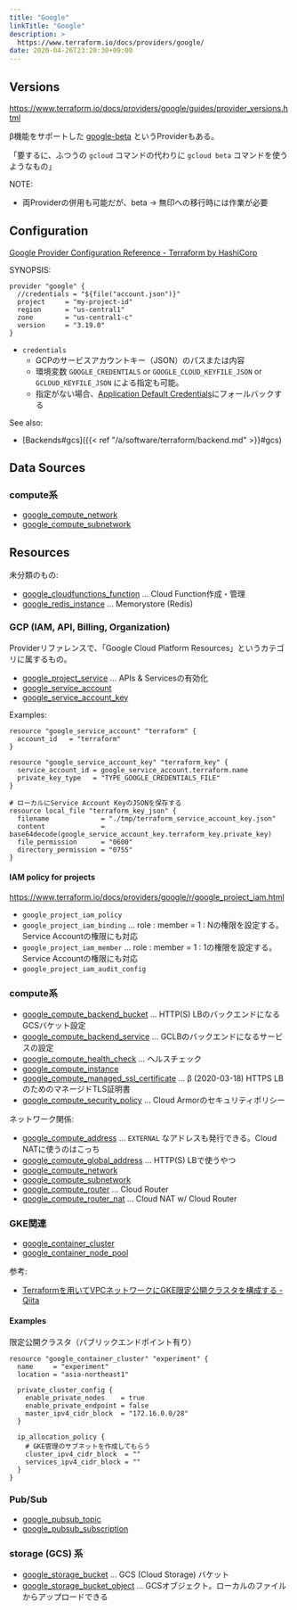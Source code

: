 ```yaml
---
title: "Google"
linkTitle: "Google"
description: >
  https://www.terraform.io/docs/providers/google/
date: 2020-04-26T23:20:30+09:00
---
```


## Versions

https://www.terraform.io/docs/providers/google/guides/provider_versions.html

β機能をサポートした [google-beta](https://github.com/terraform-providers/terraform-provider-google-beta) というProviderもある。

「要するに、ふつうの `gcloud` コマンドの代わりに `gcloud beta` コマンドを使うようなもの」

NOTE:

- 両Providerの併用も可能だが、beta -> 無印への移行時には作業が必要

## Configuration

[Google Provider Configuration Reference - Terraform by HashiCorp](https://www.terraform.io/docs/providers/google/guides/provider_reference.html)

SYNOPSIS:

```HCL
provider "google" {
  //credentials = "${file("account.json")}"
  project     = "my-project-id"
  region      = "us-central1"
  zone        = "us-central1-c"
  version     = "3.19.0"
}
```

- `credentials`
  - GCPのサービスアカウントキー（JSON）のパスまたは内容
  - 環境変数 `GOOGLE_CREDENTIALS` or `GOOGLE_CLOUD_KEYFILE_JSON` or `GCLOUD_KEYFILE_JSON` による指定も可能。
  - 指定がない場合、[Application Default Credentials](https://cloud.google.com/docs/authentication/production)にフォールバックする

See also:

- [Backends#gcs]({{< ref "/a/software/terraform/backend.md" >}}#gcs)

## Data Sources
### compute系

- [google_compute_network](https://www.terraform.io/docs/providers/google/d/datasource_compute_network.html)
- [google_compute_subnetwork](https://www.terraform.io/docs/providers/google/d/datasource_compute_subnetwork.html)


## Resources

未分類のもの:

- [google_cloudfunctions_function](https://www.terraform.io/docs/providers/google/r/cloudfunctions_function.html) ... Cloud Function作成・管理
- [google_redis_instance](https://www.terraform.io/docs/providers/google/r/redis_instance.html) ... Memorystore (Redis)

### GCP (IAM, API, Billing, Organization)

Providerリファレンスで、「Google Cloud Platform Resources」というカテゴリに属するもの。

- [google_project_service](https://www.terraform.io/docs/providers/google/r/google_project_service.html) ... APIs & Servicesの有効化
- [google_service_account](https://www.terraform.io/docs/providers/google/r/google_service_account.html)
- [google_service_account_key](https://www.terraform.io/docs/providers/google/r/google_service_account_key.html)

Examples:

```HCL
resource "google_service_account" "terraform" {
  account_id   = "terraform"
}

resource "google_service_account_key" "terraform_key" {
  service_account_id = google_service_account.terraform.name
  private_key_type   = "TYPE_GOOGLE_CREDENTIALS_FILE"
}

# ローカルにService Account KeyのJSONを保存する
resource local_file "terraform_key_json" {
  filename             = "./tmp/terraform_service_account_key.json"
  content              = base64decode(google_service_account_key.terraform_key.private_key)
  file_permission      = "0600"
  directory_permission = "0755"
}
```

#### IAM policy for projects

https://www.terraform.io/docs/providers/google/r/google_project_iam.html

- `google_project_iam_policy`
- `google_project_iam_binding` ... role : member = 1 : Nの権限を設定する。Service Accountの権限にも対応
- `google_project_iam_member` ... role : member = 1 : 1の権限を設定する。Service Accountの権限にも対応
- `google_project_iam_audit_config`

### compute系

- [google_compute_backend_bucket](https://www.terraform.io/docs/providers/google/r/compute_backend_bucket.html) ... HTTP(S) LBのバックエンドになるGCSバケット設定
- [google_compute_backend_service](https://www.terraform.io/docs/providers/google/r/compute_backend_service.html) ... GCLBのバックエンドになるサービスの設定
- [google_compute_health_check](https://www.terraform.io/docs/providers/google/r/compute_health_check.html) ... ヘルスチェック
- [google_compute_instance](https://www.terraform.io/docs/providers/google/r/compute_instance.html)
- [google_compute_managed_ssl_certificate](https://www.terraform.io/docs/providers/google/r/compute_managed_ssl_certificate.html) ... β (2020-03-18) HTTPS LBのためのマネージドTLS証明書
- [google_compute_security_policy](https://www.terraform.io/docs/providers/google/r/compute_security_policy.html) ... Cloud Armorのセキュリティポリシー

ネットワーク関係:

- [google_compute_address](https://www.terraform.io/docs/providers/google/r/compute_address.html) ... `EXTERNAL` なアドレスも発行できる。Cloud NATに使うのはこっち
- [google_compute_global_address](https://www.terraform.io/docs/providers/google/r/compute_global_address.html) ... HTTP(S) LBで使うやつ
- [google_compute_network](https://www.terraform.io/docs/providers/google/r/compute_network.html)
- [google_compute_subnetwork](https://www.terraform.io/docs/providers/google/r/compute_subnetwork.html)
- [google_compute_router](https://www.terraform.io/docs/providers/google/r/compute_router.html) ... Cloud Router
- [google_compute_router_nat](https://www.terraform.io/docs/providers/google/r/compute_router_nat.html) ... Cloud NAT w/ Cloud Router

### GKE関連

- [google_container_cluster](https://www.terraform.io/docs/providers/google/r/container_cluster.html)
- [google_container_node_pool](https://www.terraform.io/docs/providers/google/r/container_node_pool.html)

参考:

- [Terraformを用いてVPCネットワークにGKE限定公開クラスタを構成する - Qiita](https://qiita.com/y-uemurax/items/4376e27ccc0b2dcc85f0)

#### Examples

限定公開クラスタ（パブリックエンドポイント有り）

```HCL
resource "google_container_cluster" "experiment" {
  name     = "experiment"
  location = "asia-northeast1"

  private_cluster_config {
    enable_private_nodes    = true
    enable_private_endpoint = false
    master_ipv4_cidr_block  = "172.16.0.0/28"
  }

  ip_allocation_policy {
    # GKE管理のサブネットを作成してもらう
    cluster_ipv4_cidr_block  = ""
    services_ipv4_cidr_block = ""
  }
}
```

### Pub/Sub

- [google_pubsub_topic](https://www.terraform.io/docs/providers/google/r/pubsub_topic.html)
- [google_pubsub_subscription](https://www.terraform.io/docs/providers/google/r/pubsub_subscription.html)

### storage (GCS) 系

- [google_storage_bucket](https://www.terraform.io/docs/providers/google/r/storage_bucket.html) ... GCS (Cloud Storage) バケット
- [google_storage_bucket_object](https://www.terraform.io/docs/providers/google/r/storage_bucket_object.html) ... GCSオブジェクト。ローカルのファイルからアップロードできる
